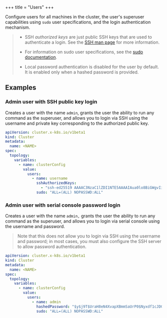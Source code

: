 +++
title = "Users"
+++

Configure users for all machines in the cluster, the user's superuser capabilities using `sudo` user specifications, and
the login authentication mechanism.

> - SSH _authorized keys_ are just public SSH keys that are used to authenticate a login. See the [SSH man
>   page](https://www.man7.org/linux/man-pages/man8/sshd.8.html#AUTHORIZED_KEYS_FILE_FORMAT) for more information.
>
> - For information on sudo user specifications, see the [sudo
>   documentation](https://www.sudo.ws/docs/man/sudoers.man/#User_specification).
>
> - Local password authentication is disabled for the user by default. It is enabled only when a hashed password is
>   provided.

## Examples

### Admin user with SSH public key login

Creates a user with the name `admin`, grants the user the ability to run any command as the superuser, and allows you to
login via SSH using the username and private key corresponding to the authorized public key.

```yaml
apiVersion: cluster.x-k8s.io/v1beta1
kind: Cluster
metadata:
  name: <NAME>
spec:
  topology:
    variables:
      - name: clusterConfig
        value:
          users:
            - name: username
              sshAuthorizedKeys:
                - "ssh-ed25519 AAAAC3NzaC1lZDI1NTE5AAAAIAua0lo8BiGWgvIiDCKnQDKL5uERHfnehm0ns5CEJpJw optionalcomment"
              sudo: "ALL=(ALL) NOPASSWD:ALL"
```

### Admin user with serial console password login

Creates a user with the name `admin,` grants the user the ability to run any command as the superuser, and allows you to
login via serial console using the username and password.

> Note that this does not allow you to login via SSH using the username and password; in most cases, you must also
> configure the SSH server to allow password authentication.

```yaml
apiVersion: cluster.x-k8s.io/v1beta1
kind: Cluster
metadata:
  name: <NAME>
spec:
  topology:
    variables:
      - name: clusterConfig
        value:
          users:
            - name: admin
              hashedPassword: "$y$j9T$UraH8eN4XvapXBmmSaUrP0$Nyxdf1cJDGZcp0WDKu.CFHprrkPG4ubirqSqiD43Ix3"
              sudo: "ALL=(ALL) NOPASSWD:ALL"
```
